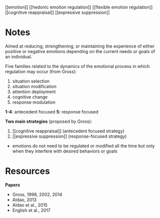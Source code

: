 [[emotion]]
[[hedonic emotion regulation]]
[[flexible emotion regulation]]
[[cognitive reappraisal]]
[[expressive suppression]]

# Notes
Aimed at reducing, strengthening, or maintaining the experience of either positive or negative emotions depending on the current needs or goals of an individual.

Five families related to the dynamics of the emotional process in which regulation may occur (from Gross):
1. situation selection
2. situation modification
3. attention deployment
4. cognitive change
5. response modulation

**1-4**: antecedent focused
**5**: response focused

**Two main strategies** (proposed by Gross):
1. [[cognitive reappraisal]] (antecedent focused strategy)
2. [[expressive suppression]] (response-focused strategy)

- emotions do not need to be regulated or modified all the time but only when they interfere with desired behaviors or goals

# Resources
**Papers**
- Gross, 1998, 2002, 2014
- Aldao, 2013
- Aldao et al., 2015
- English et al., 2017